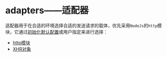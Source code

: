 # adapters——适配器

适配器用于在合适的环境选择合适的发送请求的载体，优先采用`NodeJs`的`http`模块，它通过[初始化默认配置](../默认配置)或用户指定来进行选择：

- [http模块](./服务器适配器)
- [XHR对象](./浏览器适配器)